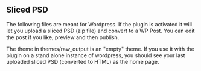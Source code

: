 
## Sliced PSD 

The following files are meant for Wordpress. If the plugin is activated it will let you upload a sliced PSD (zip file)
and convert to a WP Post. You can edit the post if you like, preview and then publish. 

The theme in themes/raw_output is an "empty" theme. If you use it with the plugin on 
a stand alone instance of wordpress, you should see your last uploaded sliced PSD (converted to HTML) as the home page.

